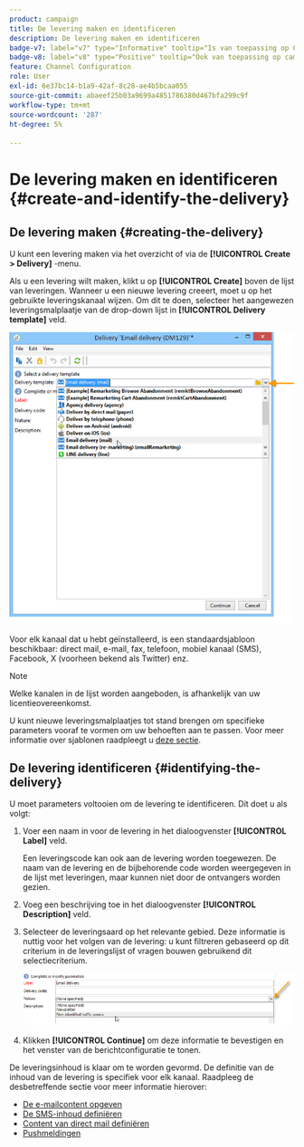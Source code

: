 ```yaml
---
product: campaign
title: De levering maken en identificeren
description: De levering maken en identificeren
badge-v7: label="v7" type="Informative" tooltip="Is van toepassing op Campaign Classic v7"
badge-v8: label="v8" type="Positive" tooltip="Ook van toepassing op campagne v8"
feature: Channel Configuration
role: User
exl-id: 6e37bc14-b1a9-42af-8c28-ae4b5bcaa055
source-git-commit: abaeef25b03a9699a4851786380d467bfa299c9f
workflow-type: tm+mt
source-wordcount: '287'
ht-degree: 5%

---
```


# De levering maken en identificeren {#create-and-identify-the-delivery}

## De levering maken {#creating-the-delivery}

U kunt een levering maken via het overzicht of via de **[!UICONTROL Create > Delivery]** -menu.


Als u een levering wilt maken, klikt u op **[!UICONTROL Create]** boven de lijst van leveringen. Wanneer u een nieuwe levering creeert, moet u op het gebruikte leveringskanaal wijzen. Om dit te doen, selecteer het aangewezen leveringsmalplaatje van de drop-down lijst in **[!UICONTROL Delivery template]** veld.

![](assets/s_ncs_user_wizard_email01_1.png)

Voor elk kanaal dat u hebt geïnstalleerd, is een standaardsjabloon beschikbaar: direct mail, e-mail, fax, telefoon, mobiel kanaal (SMS), Facebook, X (voorheen bekend als Twitter) enz.

>[!NOTE]
>
>Welke kanalen in de lijst worden aangeboden, is afhankelijk van uw licentieovereenkomst.

U kunt nieuwe leveringsmalplaatjes tot stand brengen om specifieke parameters vooraf te vormen om uw behoeften aan te passen. Voor meer informatie over sjablonen raadpleegt u [deze sectie](about-templates.md).

## De levering identificeren {#identifying-the-delivery}

U moet parameters voltooien om de levering te identificeren. Dit doet u als volgt:

1. Voer een naam in voor de levering in het dialoogvenster **[!UICONTROL Label]** veld.

   Een leveringscode kan ook aan de levering worden toegewezen. De naam van de levering en de bijbehorende code worden weergegeven in de lijst met leveringen, maar kunnen niet door de ontvangers worden gezien.

1. Voeg een beschrijving toe in het dialoogvenster **[!UICONTROL Description]** veld.
1. Selecteer de leveringsaard op het relevante gebied. Deze informatie is nuttig voor het volgen van de levering: u kunt filtreren gebaseerd op dit criterium in de leveringslijst of vragen bouwen gebruikend dit selectiecriterium.

   ![](assets/s_ncs_user_email_del_nature.png)

1. Klikken **[!UICONTROL Continue]** om deze informatie te bevestigen en het venster van de berichtconfiguratie te tonen.

De leveringsinhoud is klaar om te worden gevormd. De definitie van de inhoud van de levering is specifiek voor elk kanaal. Raadpleeg de desbetreffende sectie voor meer informatie hierover:

* [De e-mailcontent opgeven](defining-the-email-content.md)
* [De SMS-inhoud definiëren](sms-create.md#defining-the-sms-content)
* [Content van direct mail definiëren](defining-the-direct-mail-content.md)
* [Pushmeldingen](about-mobile-app-channel.md)
